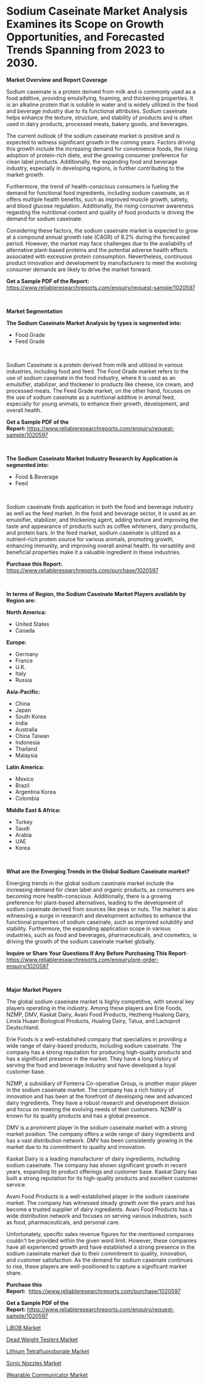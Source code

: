 <p><h1>Sodium Caseinate Market Analysis Examines its Scope on Growth Opportunities, and Forecasted Trends Spanning from 2023 to 2030.</h1></p><p><strong>Market Overview and Report Coverage</strong></p>
<p><p>Sodium caseinate is a protein derived from milk and is commonly used as a food additive, providing emulsifying, foaming, and thickening properties. It is an alkaline protein that is soluble in water and is widely utilized in the food and beverage industry due to its functional attributes. Sodium caseinate helps enhance the texture, structure, and stability of products and is often used in dairy products, processed meats, bakery goods, and beverages.</p><p>The current outlook of the sodium caseinate market is positive and is expected to witness significant growth in the coming years. Factors driving this growth include the increasing demand for convenience foods, the rising adoption of protein-rich diets, and the growing consumer preference for clean label products. Additionally, the expanding food and beverage industry, especially in developing regions, is further contributing to the market growth.</p><p>Furthermore, the trend of health-conscious consumers is fueling the demand for functional food ingredients, including sodium caseinate, as it offers multiple health benefits, such as improved muscle growth, satiety, and blood glucose regulation. Additionally, the rising consumer awareness regarding the nutritional content and quality of food products is driving the demand for sodium caseinate.</p><p>Considering these factors, the sodium caseinate market is expected to grow at a compound annual growth rate (CAGR) of 8.2% during the forecasted period. However, the market may face challenges due to the availability of alternative plant-based proteins and the potential adverse health effects associated with excessive protein consumption. Nevertheless, continuous product innovation and development by manufacturers to meet the evolving consumer demands are likely to drive the market forward.</p></p>
<p><strong>Get a Sample PDF of the Report:</strong> <a href="https://www.reliableresearchreports.com/enquiry/request-sample/1020597">https://www.reliableresearchreports.com/enquiry/request-sample/1020597</a></p>
<p>&nbsp;</p>
<p><strong>Market Segmentation</strong></p>
<p><strong>The Sodium Caseinate Market Analysis by types is segmented into:</strong></p>
<p><ul><li>Food Grade</li><li>Feed Grade</li></ul></p>
<p>&nbsp;</p>
<p><p>Sodium Caseinate is a protein derived from milk and utilized in various industries, including food and feed. The Food Grade market refers to the use of sodium caseinate in the food industry, where it is used as an emulsifier, stabilizer, and thickener in products like cheese, ice cream, and processed meats. The Feed Grade market, on the other hand, focuses on the use of sodium caseinate as a nutritional additive in animal feed, especially for young animals, to enhance their growth, development, and overall health.</p></p>
<p><strong>Get a Sample PDF of the Report:</strong>&nbsp;<a href="https://www.reliableresearchreports.com/enquiry/request-sample/1020597">https://www.reliableresearchreports.com/enquiry/request-sample/1020597</a></p>
<p>&nbsp;</p>
<p><strong>The Sodium Caseinate Market Industry Research by Application is segmented into:</strong></p>
<p><ul><li>Food & Beverage</li><li>Feed</li></ul></p>
<p>&nbsp;</p>
<p><p>Sodium caseinate finds application in both the food and beverage industry as well as the feed market. In the food and beverage sector, it is used as an emulsifier, stabilizer, and thickening agent, adding texture and improving the taste and appearance of products such as coffee whiteners, dairy products, and protein bars. In the feed market, sodium caseinate is utilized as a nutrient-rich protein source for various animals, promoting growth, enhancing immunity, and improving overall animal health. Its versatility and beneficial properties make it a valuable ingredient in these industries.</p></p>
<p><strong>Purchase this Report:</strong>&nbsp; <a href="https://www.reliableresearchreports.com/purchase/1020597">https://www.reliableresearchreports.com/purchase/1020597</a></p>
<p>&nbsp;</p>
<p><strong>In terms of Region, the Sodium Caseinate Market Players available by Region are:</strong></p>
<p>
    <p> <strong> North America: </strong>
        <ul>
            <li>United States</li>
            <li>Canada</li>
        </ul>
        </p> 
    <p> <strong> Europe: </strong>
        <ul>
            <li>Germany</li>
            <li>France</li>
            <li>U.K.</li>
            <li>Italy</li>
            <li>Russia</li>
        </ul>
        </p> 
    <p> <strong> Asia-Pacific: </strong>
        <ul>
            <li>China</li>
            <li>Japan</li>
            <li>South Korea</li>
            <li>India</li>
            <li>Australia</li>
            <li>China Taiwan</li>
            <li>Indonesia</li>
            <li>Thailand</li>
            <li>Malaysia</li>
        </ul>
        </p> 
    <p> <strong> Latin America: </strong>
        <ul>
            <li>Mexico</li>
            <li>Brazil</li>
            <li>Argentina Korea</li>
            <li>Colombia</li>
        </ul>
        </p> 
    <p> <strong> Middle East & Africa: </strong>
        <ul>
            <li>Turkey</li>
            <li>Saudi</li>
            <li>Arabia</li>
            <li>UAE</li>
            <li>Korea</li>
        </ul>
    </p>
    </p>
<p>&nbsp;</p>
<p><strong>What are the Emerging Trends in the Global Sodium Caseinate market?</strong></p>
<p><p>Emerging trends in the global sodium caseinate market include the increasing demand for clean label and organic products, as consumers are becoming more health-conscious. Additionally, there is a growing preference for plant-based alternatives, leading to the development of sodium caseinate derived from sources like peas or nuts. The market is also witnessing a surge in research and development activities to enhance the functional properties of sodium caseinate, such as improved solubility and stability. Furthermore, the expanding application scope in various industries, such as food and beverages, pharmaceuticals, and cosmetics, is driving the growth of the sodium caseinate market globally.</p></p>
<p><strong>Inquire or Share Your Questions If Any Before Purchasing This Report</strong>- <a href="https://www.reliableresearchreports.com/enquiry/pre-order-enquiry/1020597">https://www.reliableresearchreports.com/enquiry/pre-order-enquiry/1020597</a></p>
<p>&nbsp;</p>
<p><strong>Major Market Players</strong></p>
<p><p>The global sodium caseinate market is highly competitive, with several key players operating in the industry. Among these players are Erie Foods, NZMP, DMV, Kaskat Dairy, Avani Food Products, Hezheng Hualong Dairy, Linxia Huaan Biological Products, Hualing Dairy, Tatua, and Lactoprot Deutschland.</p><p>Erie Foods is a well-established company that specializes in providing a wide range of dairy-based products, including sodium caseinate. The company has a strong reputation for producing high-quality products and has a significant presence in the market. They have a long history of serving the food and beverage industry and have developed a loyal customer base.</p><p>NZMP, a subsidiary of Fonterra Co-operative Group, is another major player in the sodium caseinate market. The company has a rich history of innovation and has been at the forefront of developing new and advanced dairy ingredients. They have a robust research and development division and focus on meeting the evolving needs of their customers. NZMP is known for its quality products and has a global presence.</p><p>DMV is a prominent player in the sodium caseinate market with a strong market position. The company offers a wide range of dairy ingredients and has a vast distribution network. DMV has been consistently growing in the market due to its commitment to quality and innovation.</p><p>Kaskat Dairy is a leading manufacturer of dairy ingredients, including sodium caseinate. The company has shown significant growth in recent years, expanding its product offerings and customer base. Kaskat Dairy has built a strong reputation for its high-quality products and excellent customer service.</p><p>Avani Food Products is a well-established player in the sodium caseinate market. The company has witnessed steady growth over the years and has become a trusted supplier of dairy ingredients. Avani Food Products has a wide distribution network and focuses on serving various industries, such as food, pharmaceuticals, and personal care.</p><p>Unfortunately, specific sales revenue figures for the mentioned companies couldn't be provided within the given word limit. However, these companies have all experienced growth and have established a strong presence in the sodium caseinate market due to their commitment to quality, innovation, and customer satisfaction. As the demand for sodium caseinate continues to rise, these players are well-positioned to capture a significant market share.</p></p>
<p><strong>Purchase this Report:</strong>&nbsp;&nbsp;<a href="https://www.reliableresearchreports.com/purchase/1020597">https://www.reliableresearchreports.com/purchase/1020597</a></p>
<p></p>
<p><strong>Get a Sample PDF of the Report:</strong>&nbsp;<a href="https://www.reliableresearchreports.com/enquiry/request-sample/1020597">https://www.reliableresearchreports.com/enquiry/request-sample/1020597</a></p>
<p><p><a href="https://github.com/amonskiyk/Market-Research-Report-List-1/blob/main/libob-market.md">LiBOB Market</a></p><p><a href="https://medium.com/@grab.track.out/dead-weight-testers-market-size-and-market-trends-complete-industry-overview-2023-to-2030-f790c4e59241">Dead Weight Testers Market</a></p><p><a href="https://github.com/JameTravis/Market-Research-Report-List-2/blob/main/lithium-tetrafluoroborate-market.md">Lithium Tetrafluoroborate Market</a></p><p><a href="https://medium.com/@bulk.cream.roll/sonic-nozzles-market-analysis-its-cagr-market-segmentation-and-global-industry-overview-681353834229">Sonic Nozzles Market</a></p><p><a href="https://medium.com/@v8581137/wearable-communicator-market-size-market-outlook-and-market-forecast-2023-to-2030-d9343d605d7b">Wearable Communicator Market</a></p></p>